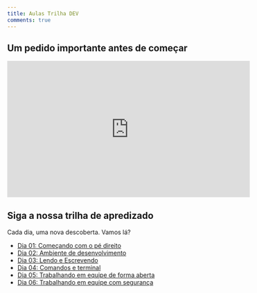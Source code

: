 ```yaml
---
title: Aulas Trilha DEV
comments: true
---
```


## Um pedido importante antes de começar

<iframe width="560" height="315" src="https://www.youtube.com/embed/jZlsZ92vBrc?si=O-s4VjXUIcXViSP9" title="YouTube video player" frameborder="0" allow="accelerometer; autoplay; clipboard-write; encrypted-media; gyroscope; picture-in-picture; web-share" referrerpolicy="strict-origin-when-cross-origin" allowfullscreen></iframe>

## Siga a nossa trilha de apredizado

Cada dia, uma nova descoberta. Vamos lá?

- [Dia 01: Começando com o pé direito](dia_01/dia_01.md)
- [Dia 02: Ambiente de desenvolvimento](dia_02/dia_02.md)
- [Dia 03: Lendo e Escrevendo](dia_03/dia_03.md)
- [Dia 04: Comandos e terminal](dia_04/dia_04.md)
- [Dia 05: Trabalhando em equipe de forma aberta](dia_05/dia_05.md)
- [Dia 06: Trabalhando em equipe com segurança](dia_06/dia_06.md)
